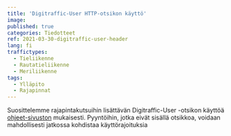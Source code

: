 ```yaml
---
title: 'Digitraffic-User HTTP-otsikon käyttö'
image:
published: true
categories: Tiedotteet
ref: 2021-03-30-digitraffic-user-header
lang: fi
traffictypes:
  - Tieliikenne
  - Rautatieliikenne
  - Meriliikenne
tags:
  - Ylläpito 
  - Rajapinnat
---
```


Suosittelemme rajapintakutsuihin lisättävän Digitraffic-User -otsikon käyttöä [ohjeet-sivuston](/tuki/ohjeita/#digitraffic-user--otsikko) mukaisesti.
Pyyntöihin, jotka eivät sisällä otsikkoa, voidaan mahdollisesti jatkossa kohdistaa käyttörajoituksia
